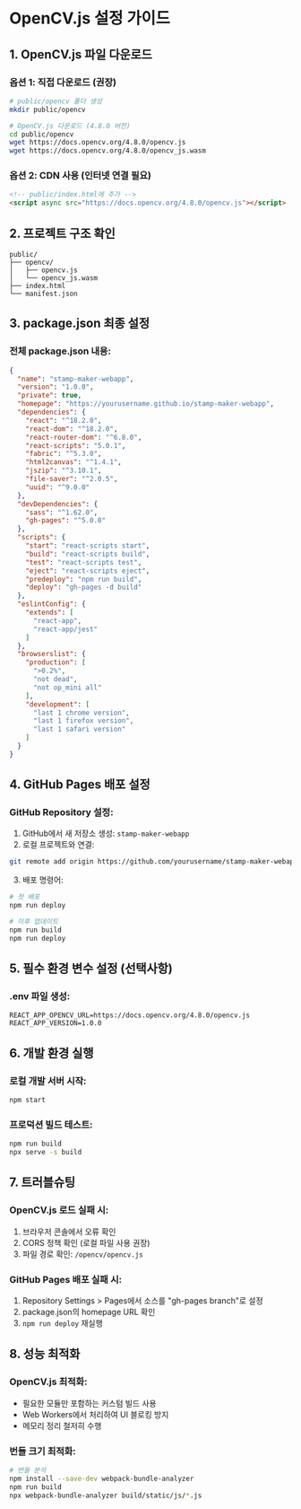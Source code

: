 # OpenCV.js 설정 가이드

## 1. OpenCV.js 파일 다운로드

### 옵션 1: 직접 다운로드 (권장)
```bash
# public/opencv 폴더 생성
mkdir public/opencv

# OpenCV.js 다운로드 (4.8.0 버전)
cd public/opencv
wget https://docs.opencv.org/4.8.0/opencv.js
wget https://docs.opencv.org/4.8.0/opencv_js.wasm
```

### 옵션 2: CDN 사용 (인터넷 연결 필요)
```html
<!-- public/index.html에 추가 -->
<script async src="https://docs.opencv.org/4.8.0/opencv.js"></script>
```

## 2. 프로젝트 구조 확인
```
public/
├── opencv/
│   ├── opencv.js
│   └── opencv_js.wasm
├── index.html
└── manifest.json
```

## 3. package.json 최종 설정

### 전체 package.json 내용:
```json
{
  "name": "stamp-maker-webapp",
  "version": "1.0.0",
  "private": true,
  "homepage": "https://yourusername.github.io/stamp-maker-webapp",
  "dependencies": {
    "react": "^18.2.0",
    "react-dom": "^18.2.0",
    "react-router-dom": "^6.8.0",
    "react-scripts": "5.0.1",
    "fabric": "^5.3.0",
    "html2canvas": "^1.4.1",
    "jszip": "^3.10.1",
    "file-saver": "^2.0.5",
    "uuid": "^9.0.0"
  },
  "devDependencies": {
    "sass": "^1.62.0",
    "gh-pages": "^5.0.0"
  },
  "scripts": {
    "start": "react-scripts start",
    "build": "react-scripts build",
    "test": "react-scripts test",
    "eject": "react-scripts eject",
    "predeploy": "npm run build",
    "deploy": "gh-pages -d build"
  },
  "eslintConfig": {
    "extends": [
      "react-app",
      "react-app/jest"
    ]
  },
  "browserslist": {
    "production": [
      ">0.2%",
      "not dead",
      "not op_mini all"
    ],
    "development": [
      "last 1 chrome version",
      "last 1 firefox version",
      "last 1 safari version"
    ]
  }
}
```

## 4. GitHub Pages 배포 설정

### GitHub Repository 설정:
1. GitHub에서 새 저장소 생성: `stamp-maker-webapp`
2. 로컬 프로젝트와 연결:
```bash
git remote add origin https://github.com/yourusername/stamp-maker-webapp.git
```

3. 배포 명령어:
```bash
# 첫 배포
npm run deploy

# 이후 업데이트
npm run build
npm run deploy
```

## 5. 필수 환경 변수 설정 (선택사항)

### .env 파일 생성:
```env
REACT_APP_OPENCV_URL=https://docs.opencv.org/4.8.0/opencv.js
REACT_APP_VERSION=1.0.0
```

## 6. 개발 환경 실행

### 로컬 개발 서버 시작:
```bash
npm start
```

### 프로덕션 빌드 테스트:
```bash
npm run build
npx serve -s build
```

## 7. 트러블슈팅

### OpenCV.js 로드 실패 시:
1. 브라우저 콘솔에서 오류 확인
2. CORS 정책 확인 (로컬 파일 사용 권장)
3. 파일 경로 확인: `/opencv/opencv.js`

### GitHub Pages 배포 실패 시:
1. Repository Settings > Pages에서 소스를 "gh-pages branch"로 설정
2. package.json의 homepage URL 확인
3. `npm run deploy` 재실행

## 8. 성능 최적화

### OpenCV.js 최적화:
- 필요한 모듈만 포함하는 커스텀 빌드 사용
- Web Workers에서 처리하여 UI 블로킹 방지
- 메모리 정리 철저히 수행

### 번들 크기 최적화:
```bash
# 번들 분석
npm install --save-dev webpack-bundle-analyzer
npm run build
npx webpack-bundle-analyzer build/static/js/*.js
```
